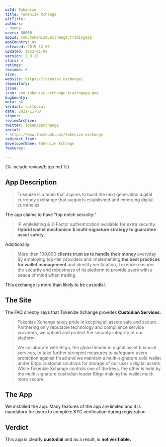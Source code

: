 ```yaml
---
wsId: Tokenize
title: Tokenize Xchange
altTitle: 
authors:
- danny
users: 50000
appId: com.tokenize.exchange.tradingapp
appCountry: us
released: 2019-12-03
updated: 2023-01-09
version: 2.0.15
stars: 4
ratings: 
reviews: 6
size: 
website: https://tokenize.exchange/
repository: 
issue: 
icon: com.tokenize.exchange.tradingapp.png
bugbounty: 
meta: ok
verdict: custodial
date: 2021-11-08
signer: 
reviewArchive: 
twitter: TokenizeXchange
social:
- https://www.facebook.com/tokenize.exchange
redirect_from: 
developerName: Tokenize Xchange
features: 

---
```


{% include review/bitgo.md %}

## App Description

> Tokenize is a team that aspires to build the next generation digital currency exchange that supports established and emerging digital currencies.

The app claims to have "top notch security:"

> IP whitelisting & 2-Factor authentication available for extra security. **Hybrid wallet mechanism & multi-signature strategy to guarantee asset safety.**

Additionally:

> More than 100,000 **clients trust us to handle their money** everyday  
> By employing top-tier providers and implementing **the best practices for wallet management** and identity verification, Tokenize ensures the security and robustness of its platform to provide users with a peace of mind when trading.

This exchange is more than likely to be custodial.

## The Site

The FAQ directly says that Tokenize Xchange provides **Custodian Services.**

> Tokenize Xchange takes pride in keeping all assets safe and secure.  Partnering only reputable technology and compliance service providers, we uphold and protect the security integrity of our platform.
>
> We collaborate with Bitgo, the global leader in digital asset financial services, to take further stringent measures to safeguard users protection against fraud and we maintain a multi-signature cold wallet under Bitgo custodial solutions for storage of our user's digital assets. While Tokenize Xchange controls one of the keys, the other is held by the multi-signature custodian leader Bitgo making the wallet much more secure.

## The App

We installed the app. Many features of the app are limited and it is mandatory for users to complete KYC verification during registration.

## Verdict

This app is clearly **custodial** and as a result, is **not verifiable.**
